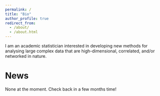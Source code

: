 ```yaml
---
permalink: /
title: "Bio"
author_profile: true
redirect_from: 
  - /about/
  - /about.html
---
```


I am an academic statistician interested in developing new methods for analysing large complex data that are high-dimensional, correlated, and/or networked in nature.

News
======
None at the moment. Check back in a few months time!
